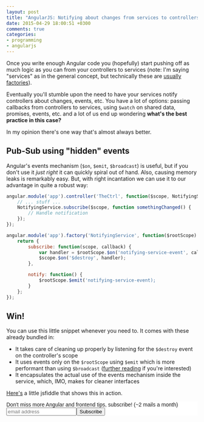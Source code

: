 ```yaml
---
layout: post
title: "AngularJS: Notifying about changes from services to controllers"
date: 2015-04-29 18:00:51 +0300
comments: true
categories: 
- programming
- angularjs
---
```


Once you write enough Angular code you (hopefully) start pushing off as much logic as you can from your controllers to services (note: I'm saying "services" as in the general concept, but technically these are [usually factories](/2015/04/28/angularjs-whats-the-difference-between-factory-and-service/)).

Eventually you'll stumble upon the need to have your services notify controllers about changes, events, etc. You have a lot of options: passing callbacks from controllers to services, using `$watch` on shared data, promises, events, etc. and a lot of us end up wondering **what's the best practice in this case?**

In my opinion there's one way that's almost always better.

## Pub-Sub using "hidden" events

Angular's events mechanism (`$on`, `$emit`, `$broadcast`) is useful, but if you don't use it *just right* it can quickly spiral out of hand. Also, causing memory leaks is remarkably easy. But, with right incantation we can use it to our advantage in quite a robust way:

```javascript
angular.module('app').controller('TheCtrl', function($scope, NotifyingService) {
    // ... stuff ...
    NotifyingService.subscribe($scope, function somethingChanged() {
        // Handle notification
    });
});

angular.module('app').factory('NotifyingService', function($rootScope) {
    return {
        subscribe: function(scope, callback) {
            var handler = $rootScope.$on('notifying-service-event', callback);
            $scope.$on('$destroy', handler);
        },

        notify: function() {
            $rootScope.$emit('notifying-service-event);
        }
    };
});
```

## Win!

You can use this little snippet whenever you need to. It comes with these already bundled in:

* It takes care of cleaning up properly by listening for the `$destroy` event on the controller's scope 
* It uses events only on the `$rootScope` using `$emit` which is more performant than using `$broadcast` ([further reading](http://toddmotto.com/all-about-angulars-emit-broadcast-on-publish-subscribing/) if you're interested)
* It encapsulates the actual use of the events mechanism inside the service, which, IMO, makes for cleaner interfaces

[Here's](http://jsfiddle.net/avivby/msjkv72r/) a little jsfiddle that shows this in action.

<!-- Begin MailChimp Signup Form -->
<link href="http://cdn-images.mailchimp.com/embedcode/slim-081711.css" rel="stylesheet" type="text/css">
<style type="text/css">
    #mc_embed_signup{background:#fff; clear:left; font:14px Helvetica,Arial,sans-serif; }
    /* Add your own MailChimp form style overrides in your site stylesheet or in this style block.
       We recommend moving this block and the preceding CSS link to the HEAD of your HTML file. */
</style>
<div id="mc_embed_signup">
<form action="http://codelord.us6.list-manage.com/subscribe/post?u=78b36f07d7d2e7e91eb8deee3&amp;id=c9a8d439c8" method="post" id="mc-embedded-subscribe-form" name="mc-embedded-subscribe-form" class="validate" target="_blank" novalidate>
    <label for="mce-EMAIL">Don't miss more Angular and frontend tips, subscribe! (~2 mails a month)</label>
    <input type="email" value="" name="EMAIL" class="email" id="mce-EMAIL" placeholder="email address" required style="display: inline"><!--
    --><input type="submit" value="Subscribe" name="subscribe" id="mc-embedded-subscribe" class="button" style="display: inline">
    <input type="hidden" value="" name="SIGNUP_URL" class="email" id="mce-SIGNUP_URL">
</form>
</div>
<script type="text/javascript">
document.getElementById('mce-SIGNUP_URL').value = document.location.href;
</script>
<!--End mc_embed_signup-->
